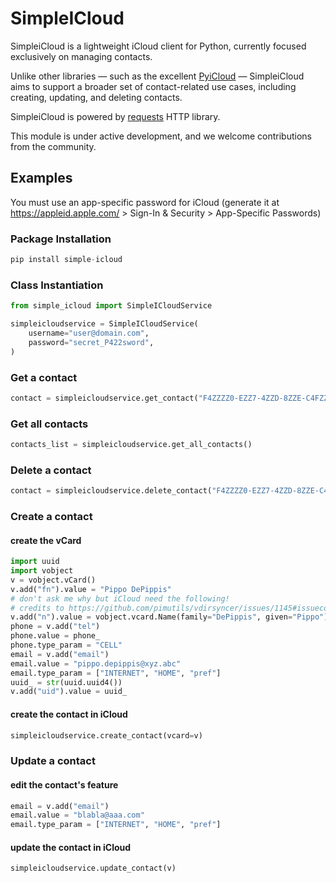 # SimpleICloud

SimpleiCloud is a lightweight iCloud client for Python, currently focused exclusively on managing contacts.

Unlike other libraries — such as the excellent [PyiCloud](https://github.com/picklepete/pyicloud) — SimpleiCloud aims to support a broader set of contact-related use cases, including creating, updating, and deleting contacts.

SimpleiCloud is powered by [requests](https://github.com/kennethreitz/requests) HTTP library.

This module is under active development, and we welcome contributions from the community.

## Examples
You must use an app-specific password for iCloud (generate it at <https://appleid.apple.com/> > Sign-In & Security > App-Specific Passwords)
### Package Installation
```python
pip install simple-icloud
```

### Class Instantiation
```python
from simple_icloud import SimpleICloudService

simpleicloudservice = SimpleICloudService(
    username="user@domain.com",
    password="secret_P422sword",
)
```
### Get a contact 
```python
contact = simpleicloudservice.get_contact("F4ZZZZ0-EZZ7-4ZZD-8ZZE-C4FZZZZZZACD")
```
### Get all contacts
```python
contacts_list = simpleicloudservice.get_all_contacts()
```
### Delete a contact
```python
contact = simpleicloudservice.delete_contact("F4ZZZZ0-EZZ7-4ZZD-8ZZE-C4FZZZZZZACD")
```
### Create a contact
#### create the vCard
```python
import uuid
import vobject
v = vobject.vCard()
v.add("fn").value = "Pippo DePippis"
# don't ask me why but iCloud need the following!
# credits to https://github.com/pimutils/vdirsyncer/issues/1145#issuecomment-2464999129
v.add("n").value = vobject.vcard.Name(family="DePippis", given="Pippo")
phone = v.add("tel")
phone.value = phone_
phone.type_param = "CELL"
email = v.add("email")
email.value = "pippo.depippis@xyz.abc"
email.type_param = ["INTERNET", "HOME", "pref"]
uuid_ = str(uuid.uuid4())
v.add("uid").value = uuid_
```
#### create the contact in iCloud
```python
simpleicloudservice.create_contact(vcard=v)
```
### Update a contact
#### edit the contact's feature
```python
email = v.add("email")
email.value = "blabla@aaa.com"
email.type_param = ["INTERNET", "HOME", "pref"]
```
#### update the contact in iCloud
```python
simpleicloudservice.update_contact(v)
```